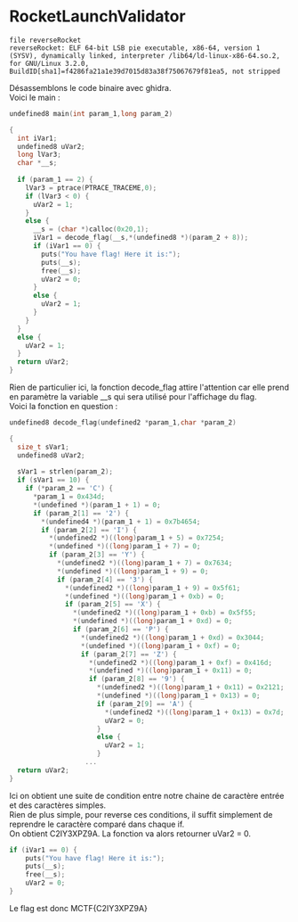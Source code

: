 # RocketLaunchValidator
```
file reverseRocket  
reverseRocket: ELF 64-bit LSB pie executable, x86-64, version 1 (SYSV), dynamically linked, interpreter /lib64/ld-linux-x86-64.so.2, for GNU/Linux 3.2.0, BuildID[sha1]=f4286fa21a1e39d7015d83a38f75067679f81ea5, not stripped
```
Désassemblons le code binaire avec ghidra.  
Voici le main :  
```c
undefined8 main(int param_1,long param_2)

{
  int iVar1;
  undefined8 uVar2;
  long lVar3;
  char *__s;
  
  if (param_1 == 2) {
    lVar3 = ptrace(PTRACE_TRACEME,0);
    if (lVar3 < 0) {
      uVar2 = 1;
    }
    else {
      __s = (char *)calloc(0x20,1);
      iVar1 = decode_flag(__s,*(undefined8 *)(param_2 + 8));
      if (iVar1 == 0) {
        puts("You have flag! Here it is:");
        puts(__s);
        free(__s);
        uVar2 = 0;
      }
      else {
        uVar2 = 1;
      }
    }
  }
  else {
    uVar2 = 1;
  }
  return uVar2;
}
```
Rien de particulier ici, la fonction decode_flag attire l'attention car elle prend en paramètre la variable __s qui sera utilisé pour l'affichage du flag.  
Voici la fonction en question :  
```c
undefined8 decode_flag(undefined2 *param_1,char *param_2)

{
  size_t sVar1;
  undefined8 uVar2;
  
  sVar1 = strlen(param_2);
  if (sVar1 == 10) {
    if (*param_2 == 'C') {
      *param_1 = 0x434d;
      *(undefined *)(param_1 + 1) = 0;
      if (param_2[1] == '2') {
        *(undefined4 *)(param_1 + 1) = 0x7b4654;
        if (param_2[2] == 'I') {
          *(undefined2 *)((long)param_1 + 5) = 0x7254;
          *(undefined *)((long)param_1 + 7) = 0;
          if (param_2[3] == 'Y') {
            *(undefined2 *)((long)param_1 + 7) = 0x7634;
            *(undefined *)((long)param_1 + 9) = 0;
            if (param_2[4] == '3') {
              *(undefined2 *)((long)param_1 + 9) = 0x5f61;
              *(undefined *)((long)param_1 + 0xb) = 0;
              if (param_2[5] == 'X') {
                *(undefined2 *)((long)param_1 + 0xb) = 0x5f55;
                *(undefined *)((long)param_1 + 0xd) = 0;
                if (param_2[6] == 'P') {
                  *(undefined2 *)((long)param_1 + 0xd) = 0x3044;
                  *(undefined *)((long)param_1 + 0xf) = 0;
                  if (param_2[7] == 'Z') {
                    *(undefined2 *)((long)param_1 + 0xf) = 0x416d;
                    *(undefined *)((long)param_1 + 0x11) = 0;
                    if (param_2[8] == '9') {
                      *(undefined2 *)((long)param_1 + 0x11) = 0x2121;
                      *(undefined *)((long)param_1 + 0x13) = 0;
                      if (param_2[9] == 'A') {
                        *(undefined2 *)((long)param_1 + 0x13) = 0x7d;
                        uVar2 = 0;
                      }
                      else {
                        uVar2 = 1;
                      }
                   ...
  return uVar2;
}
```

Ici on obtient une suite de condition entre notre chaine de caractère entrée et des caractères simples.  
Rien de plus simple, pour reverse ces conditions, il suffit simplement de reprendre le caractère comparé dans chaque if.  
On obtient C2IY3XPZ9A.
La fonction va alors retourner uVar2 = 0.
```c
if (iVar1 == 0) {
    puts("You have flag! Here it is:");
    puts(__s);
    free(__s);
    uVar2 = 0;
}
```
Le flag est donc MCTF{C2IY3XPZ9A}